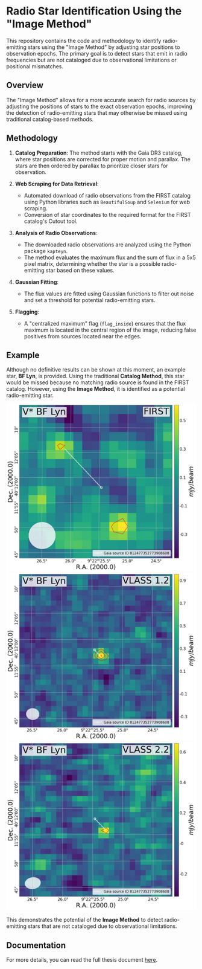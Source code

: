 # Radio Star Identification Using the "Image Method"

This repository contains the code and methodology to identify radio-emitting stars using the "Image Method" by adjusting star positions to observation epochs. The primary goal is to detect stars that emit in radio frequencies but are not cataloged due to observational limitations or positional mismatches.

## Overview

The "Image Method" allows for a more accurate search for radio sources by adjusting the positions of stars to the exact observation epochs, improving the detection of radio-emitting stars that may otherwise be missed using traditional catalog-based methods.

## Methodology

1. **Catalog Preparation**: The method starts with the Gaia DR3 catalog, where star positions are corrected for proper motion and parallax. The stars are then ordered by parallax to prioritize closer stars for observation.

2. **Web Scraping for Data Retrieval**: 
    - Automated download of radio observations from the FIRST catalog using Python libraries such as `BeautifulSoup` and `Selenium` for web scraping.
    - Conversion of star coordinates to the required format for the FIRST catalog's Cutout tool.

3. **Analysis of Radio Observations**: 
    - The downloaded radio observations are analyzed using the Python package `kapteyn`.
    - The method evaluates the maximum flux and the sum of flux in a 5x5 pixel matrix, determining whether the star is a possible radio-emitting star based on these values.

4. **Gaussian Fitting**: 
    - The flux values are fitted using Gaussian functions to filter out noise and set a threshold for potential radio-emitting stars.

5. **Flagging**: 
    - A "centralized maximum" flag (`flag_inside`) ensures that the flux maximum is located in the central region of the image, reducing false positives from sources located near the edges.

## Example

Although no definitive results can be shown at this moment, an example star, **BF Lyn**, is provided. Using the traditional **Catalog Method**, this star would be missed because no matching radio source is found in the FIRST catalog. However, using the **Image Method**, it is identified as a potential radio-emitting star.

![BF Lyn Example](PP-FIRST.jpg) ![BF Lyn Example](PP-VLASS_1.2.jpg) ![BF Lyn Example](PP-VLASS_2.2.jpg)

This demonstrates the potential of the **Image Method** to detect radio-emitting stars that are not cataloged due to observational limitations.

## Documentation
For more details, you can read the full thesis document [here](https://drive.google.com/file/d/1hHid_4rCvBlYHPT8f4aXWMlTASEUOMN0/view?usp=sharing).

